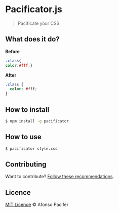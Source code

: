 # Pacificator.js

> Pacificate your CSS

## What does it do?

**Before**
```css
.class{
color:#fff;}
```

**After**
```css
.class {
  color: #fff;
}
```

## How to install

```sh
$ npm install -g pacificator
```

## How to use

```sh
$ pacificator style.css
```

## Contributing

Want to contribute? [Follow these recommendations](https://github.com/afonsopacifer/pacificator/blob/master/CONTRIBUTING.md).

## Licence

[MIT Licence](https://github.com/afonsopacifer/pacificator/blob/master/LICENCE.md) © Afonso Pacifer
